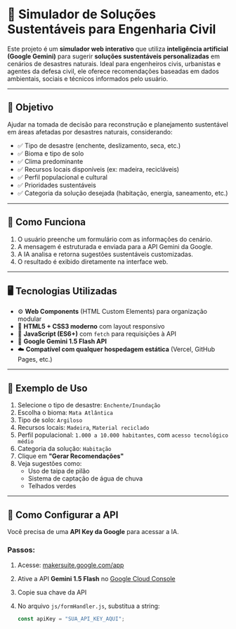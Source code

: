 # 🌿 Simulador de Soluções Sustentáveis para Engenharia Civil

Este projeto é um **simulador web interativo** que utiliza **inteligência artificial (Google Gemini)** para sugerir **soluções sustentáveis personalizadas** em cenários de desastres naturais. Ideal para engenheiros civis, urbanistas e agentes da defesa civil, ele oferece recomendações baseadas em dados ambientais, sociais e técnicos informados pelo usuário.

---

## 🎯 Objetivo

Ajudar na tomada de decisão para reconstrução e planejamento sustentável em áreas afetadas por desastres naturais, considerando:

- ✅ Tipo de desastre (enchente, deslizamento, seca, etc.)
- ✅ Bioma e tipo de solo
- ✅ Clima predominante
- ✅ Recursos locais disponíveis (ex: madeira, recicláveis)
- ✅ Perfil populacional e cultural
- ✅ Prioridades sustentáveis
- ✅ Categoria da solução desejada (habitação, energia, saneamento, etc.)

---

## 🧠 Como Funciona

1. O usuário preenche um formulário com as informações do cenário.
2. A mensagem é estruturada e enviada para a API Gemini da Google.
3. A IA analisa e retorna sugestões sustentáveis customizadas.
4. O resultado é exibido diretamente na interface web.

---

## 🖥️ Tecnologias Utilizadas

- ⚙️ **Web Components** (HTML Custom Elements) para organização modular
- 🎨 **HTML5 + CSS3 moderno** com layout responsivo
- 🧩 **JavaScript (ES6+)** com `fetch` para requisições à API
- 🤖 **Google Gemini 1.5 Flash API**
- ☁️ **Compatível com qualquer hospedagem estática** (Vercel, GitHub Pages, etc.)

---

## 🧪 Exemplo de Uso

1. Selecione o tipo de desastre: `Enchente/Inundação`
2. Escolha o bioma: `Mata Atlântica`
3. Tipo de solo: `Argiloso`
4. Recursos locais: `Madeira`, `Material reciclado`
5. Perfil populacional: `1.000 a 10.000 habitantes`, com `acesso tecnológico médio`
6. Categoria da solução: `Habitação`
7. Clique em **"Gerar Recomendações"**
8. Veja sugestões como:
   - Uso de taipa de pilão
   - Sistema de captação de água de chuva
   - Telhados verdes

---

## 🔐 Como Configurar a API

Você precisa de uma **API Key da Google** para acessar a IA.

### Passos:

1. Acesse: [makersuite.google.com/app](https://makersuite.google.com/app)  
2. Ative a API **Gemini 1.5 Flash** no [Google Cloud Console](https://console.cloud.google.com/)
3. Copie sua chave da API
4. No arquivo `js/formHandler.js`, substitua a string:

   ```js
   const apiKey = "SUA_API_KEY_AQUI";
